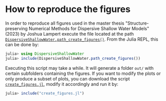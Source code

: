 # How to reproduce the figures

In order to reproduce all figures used in the master thesis "Structure-preserving Numerical Methods for Dispersive Shallow Water Models" (2023) by Joshua Lampert execute the file located at the path [`DispersiveShallowWater.path_create_figures()`](@ref). From the Julia REPL, this can be done by:

```julia
julia> using DispersiveShallowWater
julia> include(DispersiveShallowWater.path_create_figures())
```
Executing this script may take a while. It will generate a folder `out/` with certain subfolders containing the figures. If you want to modify the plots or only produce a subset of plots, you can download the script [`create_figures.jl`](https://github.com/JoshuaLampert/DispersiveShallowWater.jl/blob/main/create_figures.jl), modify it accordingly and run it by:

```julia
julia> include("create_figures.jl")
```
